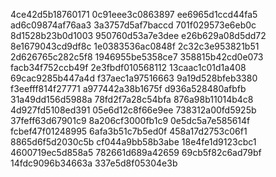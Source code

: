 4ce42d5b18760171
0c91eee3c0863897
ee6965d1ccd44fa5
ad6c09874af76aa3
3a3757d5af7baccd
701f029573e6eb0c
8d1528b23b0d1003
950760d53a7e3dee
e26b629a08d5dd72
8e1679043cd9df8c
1e0383536ac0848f
2c32c3e953821b51
2d626765c282c5f8
1946955be5358ce7
358815b42cd0e073
facb34f752ccb49f
2e3fbdf010568112
13caac1c01d1a408
69cac9285b447a4d
f37aec1a97516663
9a19d528bfeb3380
f3eefff814f27771
a977442a38b1675f
d936a528480afbfb
31a49dd156d5988a
78fd2f7a28c54bfa
876a98b11014b4c8
4d927fd5108ed391
05e6d12c8f66e9ee
738312a00fd5925b
37feff63d67901c9
8a206cf3000fb1c9
0e5dc5a7e585614f
fcbef47f01248995
6afa3b51c7b5ed0f
458a17d2753c06f1
8865d6f5d2030c5b
cf044a9bb58b3abe
18e4fe1d9123cbc1
4600719ec5d858a5
782661d689a42659
69cb5f82c6ad79bf
14fdc9096b34663a
337e5d8f05304e3b
